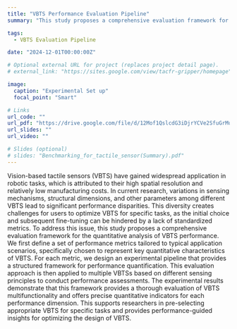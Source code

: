 ```yaml
---
title: "VBTS Performance Evaluation Pipeline"
summary: "This study proposes a comprehensive evaluation framework for quantitatively analyzing VBTS performance, addressing challenges from varying sensing mechanisms and structures. We define key performance metrics relevant to application scenarios and design an experimental pipeline for structured assessment. Applying this framework to multiple VBTSs demonstrates its effectiveness in evaluating multifunctionality and providing precise quantitative indicators. This helps researchers select suitable VBTSs and optimize their design for specific tasks."

tags:
  - VBTS Evaluation Pipeline

date: "2024-12-01T00:00:00Z"

# Optional external URL for project (replaces project detail page).
# external_link: "https://sites.google.com/view/tacfr-gripper/homepage"

image:
  caption: "Experimental Set up"
  focal_point: "Smart"

# Links
url_code: ""
url_pdf: "https://drive.google.com/file/d/12Mof1QslcdG3iDjrYCVe2SfuGrMu_Qlf/view?usp=sharing"
url_slides: ""
url_video: ""

# Slides (optional)
# slides: "Benchmarking_for_tactile_sensor(Summary).pdf"
---
```


Vision-based tactile sensors (VBTS) have gained widespread application in robotic tasks, which is attributed to their high spatial resolution and relatively low manufacturing costs. In current research, variations in sensing mechanisms, structural dimensions, and other parameters among different VBTS lead to significant performance disparities. This diversity creates challenges for users to optimize VBTS for specific tasks, as the initial choice and subsequent fine-tuning can be hindered by a lack of standardized metrics. To address this issue, this study proposes a comprehensive evaluation framework for the quantitative analysis of VBTS performance. We first define a set of performance metrics tailored to typical application scenarios, specifically chosen to represent key quantitative characteristics of VBTS. For each metric, we design an experimental pipeline that provides a structured framework for performance quantification. This evaluation approach is then applied to multiple VBTSs based on different sensing principles to conduct performance assessments. The experimental results demonstrate that this framework provides a thorough evaluation of VBTS multifunctionality and offers precise quantitative indicators for each performance dimension. This supports researchers in pre-selecting appropriate VBTS for specific tasks and provides performance-guided insights for optimizing the design of VBTS.
